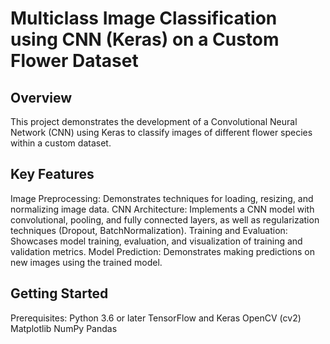 # Multiclass Image Classification using CNN (Keras) on a Custom Flower Dataset

## Overview

This project demonstrates the development of a Convolutional Neural Network (CNN) using Keras to classify images of different flower species within a custom dataset.

## Key Features

Image Preprocessing: Demonstrates techniques for loading, resizing, and normalizing image data.
CNN Architecture: Implements a CNN model with convolutional, pooling, and fully connected layers, as well as regularization techniques (Dropout, BatchNormalization).
Training and Evaluation: Showcases model training, evaluation, and visualization of training and validation metrics.
Model Prediction: Demonstrates making predictions on new images using the trained model.
## Getting Started

Prerequisites:
Python 3.6 or later
TensorFlow and Keras
OpenCV (cv2)
Matplotlib
NumPy
Pandas
